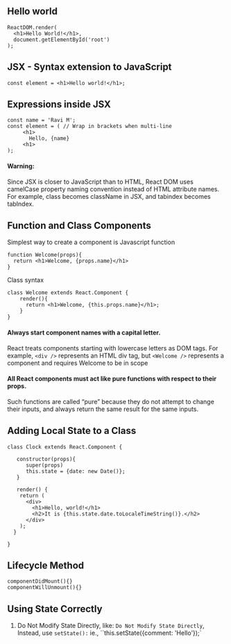 ## Hello world
```
ReactDOM.render(
  <h1>Hello World!</h1>,
  document.getElementById('root')
);
```
## JSX - Syntax extension to JavaScript
```
const element = <h1>Hello world!</h1>;
```
## Expressions inside JSX
```
const name = 'Ravi M'; 
const element = ( // Wrap in brackets when multi-line
     <h1>
       Hello, {name}
     <h1>
);
```
#### Warning:
Since JSX is closer to JavaScript than to HTML, React DOM uses camelCase property naming convention instead of HTML attribute names.
For example, class becomes className in JSX, and tabindex becomes tabIndex.

## Function and Class Components
Simplest way to create a component is Javascript function
```
function Welcome(props){
  return <h1>Welcome, {props.name}</h1>
}
```
Class syntax
```
class Welcome extends React.Component {
    render(){
      return <h1>Welcome, {this.props.name}</h1>;
    }
}
```
#### Always start component names with a capital letter.
React treats components starting with lowercase letters as DOM tags. For example, `<div />` represents an HTML div tag, but `<Welcome />` represents a component and requires Welcome to be in scope

#### All React components must act like pure functions with respect to their props.
Such functions are called “pure” because they do not attempt to change their inputs, and always return the same result for the same inputs.

## Adding Local State to a Class
```
class Clock extends React.Component {

   constructor(props){
      super(props)
      this.state = {date: new Date()};
   }
   
   render() {
    return (
      <div>
        <h1>Hello, world!</h1>
        <h2>It is {this.state.date.toLocaleTimeString()}.</h2>
      </div>
    );
  }
  
}
```
## Lifecycle Method
```
componentDidMount(){}
componentWillUnmount(){}
```
## Using State Correctly
1. Do Not Modify State Directly, like: `Do Not Modify State Directly`, Instead, use `setState():` ie., ``this.setState({comment: 'Hello'});`
